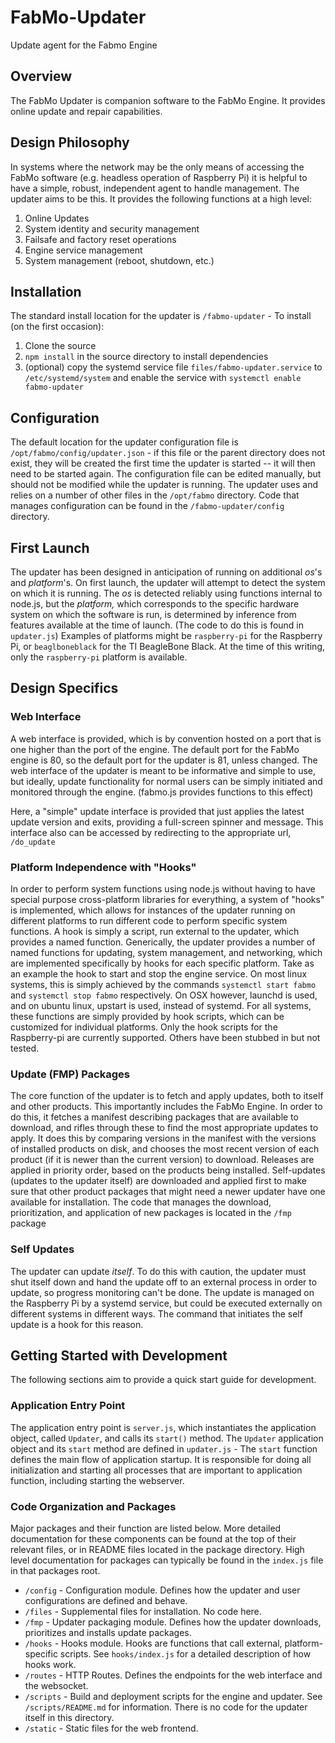 # FabMo-Updater
Update agent for the Fabmo Engine

## Overview
The FabMo Updater is companion software to the FabMo Engine.  It provides online update and repair capabilities. 

## Design Philosophy
In systems where the network may be the only means of accessing the FabMo software (e.g. headless operation of Raspberry Pi) it is helpful to have a simple, robust, independent agent to handle management. The updater aims to be this. It provides the following functions at a high level:

  1. Online Updates
  2. System identity and security management
  3. Failsafe and factory reset operations
  4. Engine service management
  5. System management (reboot, shutdown, etc.)

## Installation
The standard install location for the updater is `/fabmo-updater` - To install (on the first occasion):

 1. Clone the source
 2. `npm install` in the source directory to install dependencies
 3. (optional) copy the systemd service file `files/fabmo-updater.service` to `/etc/systemd/system` and enable the service with `systemctl enable fabmo-updater`

## Configuration
The default location for the updater configuration file is `/opt/fabmo/config/updater.json` - if this file or the parent directory does not exist, they will be created the first time the updater is started -- it will then need to be started again.  The configuration file can be edited manually, but should not be modified while the updater is running.  The updater uses and relies on a number of other files in the `/opt/fabmo` directory.  Code that manages configuration can be found in the `/fabmo-updater/config` directory.

## First Launch
The updater has been designed in anticipation of running on additional _os_'s and _platform_'s. On first launch, the updater will attempt to detect the system on which it is running.  The _os_ is detected reliably using functions internal to node.js, but the _platform,_ which corresponds to the specific hardware system on which the software is run, is determined by inference from features available at the time of launch. (The code to do this is found in `updater.js`) Examples of platforms might be `raspberry-pi` for the Raspberry Pi, or `beaglboneblack` for the TI BeagleBone Black.  At the time of this writing, only the `raspberry-pi` platform is available.

## Design Specifics

### Web Interface
A web interface is provided, which is by convention hosted on a port that is one higher than the port of the engine.  The default port for the FabMo engine is 80, so the default port for the updater is 81, unless changed.  The web interface of the updater is meant to be informative and simple to use, but ideally, update functionality for normal users can be simply initiated and monitored through the engine.  (fabmo.js provides functions to this effect)

Here, a "simple" update interface is provided that just applies the latest update version and exits, providing a full-screen spinner and message.  This interface also can be accessed by redirecting to the appropriate url, `/do_update`

### Platform Independence with "Hooks"
In order to perform system functions using node.js without having to have special purpose cross-platform libraries for everything, a system of "hooks" is implemented, which allows for instances of the updater running on different platforms to run different code to perform specific system functions.  A hook is simply a script, run external to the updater, which provides a named function.  Generically, the updater provides a number of named functions for updating, system management, and networking, which are implemented specifically by hooks for each specific platform.  Take as an example the hook to start and stop the engine service.  On most linux systems, this is simply achieved by the commands `systemctl start fabmo` and `systemctl stop fabmo` respectively.  On OSX however, launchd is used, and on ubuntu linux, upstart is used, instead of systemd.  For all systems, these functions are simply provided by hook scripts, which can be customized for individual platforms. Only the hook scripts for the Raspberry-pi are currently supported. Others have been stubbed in but not tested.

### Update (FMP) Packages
The core function of the updater is to fetch and apply updates, both to itself and other products. This importantly includes the FabMo Engine. In order to do this, it fetches a manifest describing packages that are available to download, and rifles through these to find the most appropriate updates to apply.  It does this by comparing versions in the manifest with the versions of installed products on disk, and chooses the most recent version of each product (if it is newer than the current version) to download.  Releases are applied in priority order, based on the products being installed.  Self-updates (updates to the updater itself) are downloaded and applied first to make sure that other product packages that might need a newer updater have one available for installation.  The code that manages the download, prioritization, and application of new packages is located in the `/fmp` package

### Self Updates
The updater can update *itself*. To do this with caution, the updater must shut itself down and hand the update off to an external process in order to update, so progress monitoring can't be done.  The update is managed on the Raspberry Pi by a systemd service, but could be executed externally on different systems in different ways.  The command that initiates the self update is a hook for this reason.

## Getting Started with Development
The following sections aim to provide a quick start guide for development.

### Application Entry Point
The application entry point is `server.js`, which instantiates the application object, called `Updater`, and calls its `start()` method.  The `Updater` application object and its `start` method are defined in `updater.js` - The `start` function defines the main flow of application startup.  It is responsible for doing all initialization and starting all processes that are important to application function, including starting the webserver.

### Code Organization and Packages
Major packages and their function are listed below.  More detailed documentation for these components can be found at the top of their relevant files, or in README files located in the package directory.  High level documentation for packages can typically be found in the `index.js` file in that packages root.

 * `/config` - Configuration module.  Defines how the updater and user configurations are defined and behave.
 * `/files` - Supplemental files for installation.  No code here.
 * `/fmp` - Updater packaging module.  Defines how the updater downloads, prioritizes and installs update packages.
 * `/hooks` - Hooks module.  Hooks are functions that call external, platform-specific scripts.  See `hooks/index.js` for a detailed description of how hooks work.
 * `/routes` - HTTP Routes.  Defines the endpoints for the web interface and the websocket.
 * `/scripts` - Build and deployment scripts for the engine and updater.  See `/scripts/README.md` for information.  There is no code for the updater itself in this directory.
 * `/static` - Static files for the web frontend.
